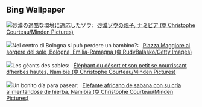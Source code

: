 ## Bing Wallpaper
![](https://www.bing.com/th?id=OHR.ElephantGrass_JA-JP0063384057_UHD.jpg&w=1000)砂漠の過酷な環境に適応したゾウ:&nbsp;&ensp;[砂漠ゾウの親子, ナミビア (© Christophe Courteau/Minden Pictures)](https://www.bing.com/th?id=OHR.ElephantGrass_JA-JP0063384057_UHD.jpg)
<br><br/>
![](https://www.bing.com/th?id=OHR.PiazzaBologna_IT-IT4343709340_UHD.jpg&w=1000)Nel centro di Bologna si può perdere un bambino?:&nbsp;&ensp;[Piazza Maggiore al sorgere del sole, Bologna, Emilia-Romagna (© RudyBalasko/Getty Images)](https://www.bing.com/th?id=OHR.PiazzaBologna_IT-IT4343709340_UHD.jpg)
<br><br/>
![](https://www.bing.com/th?id=OHR.ElephantGrass_FR-FR5375120032_UHD.jpg&w=1000)Les géants des sables:&nbsp;&ensp;[Éléphant du désert et son petit se nourrissant d'herbes hautes, Namibie (© Christophe Courteau/Minden Pictures)](https://www.bing.com/th?id=OHR.ElephantGrass_FR-FR5375120032_UHD.jpg)
<br><br/>
![](https://www.bing.com/th?id=OHR.ElephantGrass_ES-ES9916597908_UHD.jpg&w=1000)Un bonito día para pasear:&nbsp;&ensp;[Elefante africano de sabana con su cría alimentándose de hierba, Namibia (© Christophe Courteau/Minden Pictures)](https://www.bing.com/th?id=OHR.ElephantGrass_ES-ES9916597908_UHD.jpg)
<br><br/>
